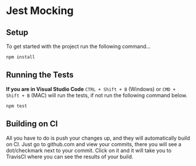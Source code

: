 # Jest Mocking

## Setup

To get started with the project run the following command...

```
npm install
```

## Running the Tests

**If you are in Visual Studio Code** `CTRL + Shift + B` (Windows) or `CMD + Shift + B` (MAC) will run the tests, if not run the following command below.

```
npm test
```

## Building on CI

All you have to do is push your changes up, and they will automatically build on CI. Just go to github.com and view your commits, there you will see a dot/checkmark next to your commit. Click on it and it will take you to TravisCI where you can see the results of your build.